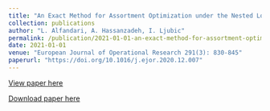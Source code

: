 ```yaml
---
title: "An Exact Method for Assortment Optimization under the Nested Logit Model"
collection: publications
author: "L. Alfandari, A. Hassanzadeh, I. Ljubic"
permalink: /publication/2021-01-01-an-exact-method-for-assortment-optimization-under-the-nested-logit-model
date: 2021-01-01
venue: "European Journal of Operational Research 291(3): 830-845"
paperurl: "https://doi.org/10.1016/j.ejor.2020.12.007"
---
```


[View paper here](https://doi.org/10.1016/j.ejor.2020.12.007)

[Download paper here]({{site.url}}/docs/publications/AOPNL.pdf)
